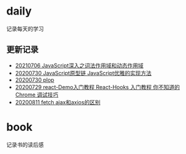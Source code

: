 # daily
记录每天的学习
## 更新记录
 - [20210706 JavaScript深入之词法作用域和动态作用域](daily\20210706.md)
 - [20200730 JavaScript原型链 JavaScript优雅的实现方法](daily\20210705.md)
 - [20200730 plop](daily\20200730.md)
 - [20200729 react-Demo入门教程 React-Hooks 入门教程 你不知道的 Chrome 调试技巧](daily\20200729.md)
 - [20200811 fetch ajax和axios的区别 ](daily\20200811.md)

# book
记录书的读后感
